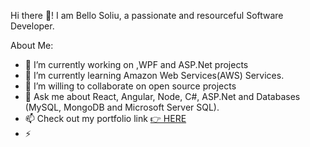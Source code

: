 Hi there 👋!
I am Bello Soliu, a passionate and resourceful Software Developer.

About Me:

- 🔭 I’m currently working on ,WPF and ASP.Net projects
- 🌱 I’m currently learning Amazon Web Services(AWS) Services.
- 👯 I’m willing to collaborate on open source projects
- 💬 Ask me about React, Angular, Node, C#, ASP.Net and Databases (MySQL, MongoDB and Microsoft Server SQL).
- 📫 Check out my portfolio link <a href="https://techflow21.github.io/sobportfolio/"> 👉 HERE</a>
- ⚡ 
